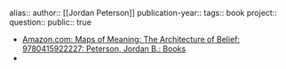 alias::
author:: [[Jordan Peterson]] 
publication-year::
tags:: book 
project:: 
question::
public:: true

- [Amazon.com: Maps of Meaning: The Architecture of Belief: 9780415922227: Peterson, Jordan B.: Books](https://www.amazon.com/gp/product/0415922224/ref=as_li_qf_sp_asin_il_tl?ie=UTF8&tag=jordanbpetery-20&camp=1789&creative=9325&linkCode=as2&creativeASIN=0415922224&linkId=23a7178280a05fb9f9be6ff8ed258403)
-